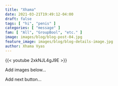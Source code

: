 ```yaml
---
title: "Xhama"
date: 2021-03-21T19:49:12-04:00
draft: false
tags: [ "hi", "penis" ]
categories: [ "message" ]
fam: [ "All", "GroupBool", "etc." ]
image: images/blog/blog-post-04.jpg
feature_image: images/blog/blog-details-image.jpg
author: Xhama Vyas
---
```


{{< youtube 2xkNJL4gJ9E >}}

Add images below...

Add next button...
